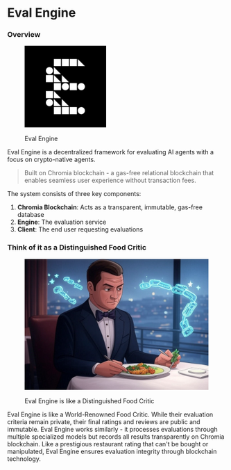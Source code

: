 # Eval Engine

### Overview

<figure><img src=".gitbook/assets/X_logo (1).png" alt="" width="188"><figcaption><p>Eval Engine</p></figcaption></figure>

Eval Engine is a decentralized framework for evaluating AI agents with a focus on crypto-native agents.&#x20;

> Built on Chromia blockchain - a gas-free relational blockchain that enables seamless user experience without transaction fees.&#x20;

The system consists of three key components:

1. **Chromia Blockchain**: Acts as a transparent, immutable, gas-free database
2. **Engine**: The evaluation service
3. **Client**: The end user requesting evaluations

### Think of it as a Distinguished Food Critic

<figure><img src=".gitbook/assets/image.png" alt=""><figcaption><p>Eval Engine is like a Distinguished Food Critic</p></figcaption></figure>

Eval Engine is like a World-Renowned Food Critic. While their evaluation criteria remain private, their final ratings and reviews are public and immutable. Eval Engine works similarly - it processes evaluations through multiple specialized models but records all results transparently on Chromia blockchain. Like a prestigious restaurant rating that can't be bought or manipulated, Eval Engine ensures evaluation integrity through blockchain technology.



